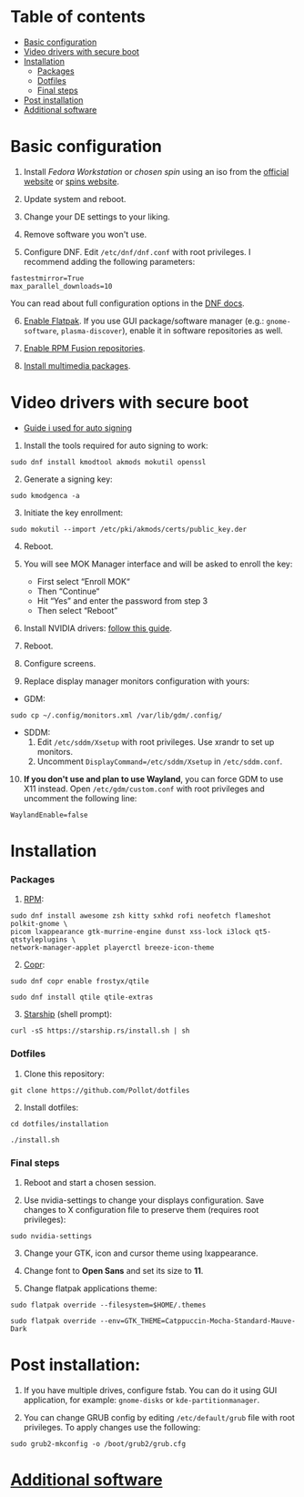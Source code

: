 # Table of contents
- [Basic configuration](#basic-configuration)
- [Video drivers with secure boot](#video-drivers-with-secure-boot)
- [Installation](#installation)
    - [Packages](#packages)
    - [Dotfiles](#dotfiles)
    - [Final steps](#final-steps)
- [Post installation](#post-installation)
- [Additional software](fedora-software.md)

# Basic configuration
1. Install *Fedora Workstation* or *chosen spin* using an iso from the [official website](https://getfedora.org/) or [spins website](https://spins.fedoraproject.org/).

2. Update system and reboot.

3. Change your DE settings to your liking.

4. Remove software you won't use.

5. Configure DNF. Edit ```/etc/dnf/dnf.conf``` with root privileges. I recommend adding the following parameters:
```
fastestmirror=True
max_parallel_downloads=10
```
You can read about full configuration options in the [DNF docs](https://dnf.readthedocs.io/en/latest/conf_ref.html).

6. [Enable Flatpak](https://flatpak.org/setup/Fedora). If you use GUI package/software manager (e.g.: ```gnome-software```, ```plasma-discover```), enable it in software repositories as well.

7. [Enable RPM Fusion repositories](https://rpmfusion.org/Configuration).

8. [Install multimedia packages](https://rpmfusion.org/Howto/Multimedia).

# Video drivers with secure boot
- [Guide i used for auto signing](https://blog.monosoul.dev/2022/05/17/automatically-sign-nvidia-kernel-module-in-fedora-36/)

1. Install the tools required for auto signing to work:
```
sudo dnf install kmodtool akmods mokutil openssl
```

2. Generate a signing key:
```
sudo kmodgenca -a
```

3. Initiate the key enrollment:
```
sudo mokutil --import /etc/pki/akmods/certs/public_key.der
```

4. Reboot.

5. You will see MOK Manager interface and will be asked to enroll the key:
    - First select “Enroll MOK“
    - Then “Continue“
    - Hit “Yes” and enter the password from step 3
    - Then select “Reboot”

6. Install NVIDIA drivers: [follow this guide](https://rpmfusion.org/Howto/NVIDIA).

7. Reboot.

8. Configure screens.

9. Replace display manager monitors configuration with yours:
- GDM:
```
sudo cp ~/.config/monitors.xml /var/lib/gdm/.config/ 
```
- SDDM:
    1. Edit ```/etc/sddm/Xsetup``` with root privileges. Use xrandr to set up monitors.
    2. Uncomment ```DisplayCommand=/etc/sddm/Xsetup``` in ```/etc/sddm.conf```.

10. **If you don't use and plan to use Wayland**, you can force GDM to use X11 instead. Open ```/etc/gdm/custom.conf``` with root privileges and uncomment the following line:
```
WaylandEnable=false
```

# Installation

### Packages
1. [RPM](https://packages.fedoraproject.org/):
```
sudo dnf install awesome zsh kitty sxhkd rofi neofetch flameshot polkit-gnome \
picom lxappearance gtk-murrine-engine dunst xss-lock i3lock qt5-qtstyleplugins \
network-manager-applet playerctl breeze-icon-theme
```

2. [Copr](https://copr.fedorainfracloud.org/):
```
sudo dnf copr enable frostyx/qtile

sudo dnf install qtile qtile-extras
```

3. [Starship](https://starship.rs/) (shell prompt):
```
curl -sS https://starship.rs/install.sh | sh
```

### Dotfiles
1. Clone this repository:
```
git clone https://github.com/Pollot/dotfiles
```

2. Install dotfiles:
```
cd dotfiles/installation

./install.sh
```

### Final steps
1. Reboot and start a chosen session.

2. Use nvidia-settings to change your displays configuration. Save changes to X configuration file to preserve them (requires root privileges):
```
sudo nvidia-settings
```

3. Change your GTK, icon and cursor theme using lxappearance.

4. Change font to **Open Sans** and set its size to **11**.

5. Change flatpak applications theme:
```
sudo flatpak override --filesystem=$HOME/.themes

sudo flatpak override --env=GTK_THEME=Catppuccin-Mocha-Standard-Mauve-Dark
```

# Post installation:
1. If you have multiple drives, configure fstab. You can do it using GUI application, for example: ```gnome-disks``` or ```kde-partitionmanager```.

2. You can change GRUB config by editing ```/etc/default/grub``` file with root privileges. To apply changes use the following:
```
sudo grub2-mkconfig -o /boot/grub2/grub.cfg
```

# [Additional software](fedora-software.md)
